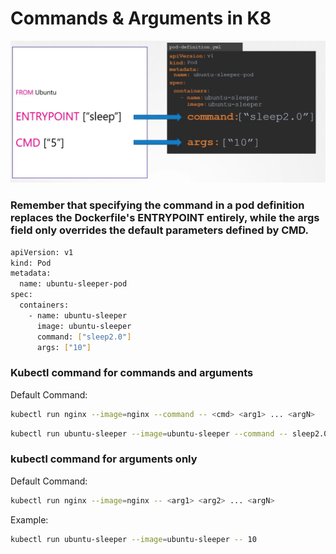 # Commands & Arguments in K8

![](../../images/kubernetes_args1.png)


### Remember that specifying the command in a pod definition replaces the Dockerfile's ENTRYPOINT entirely, while the args field only overrides the default parameters defined by CMD.


```bash
apiVersion: v1
kind: Pod
metadata:
  name: ubuntu-sleeper-pod
spec:
  containers:
    - name: ubuntu-sleeper
      image: ubuntu-sleeper
      command: ["sleep2.0"]
      args: ["10"]
```

### Kubectl command for **commands** and **arguments**
Default Command:
```bash
kubectl run nginx --image=nginx --command -- <cmd> <arg1> ... <argN>
```

```bash
kubectl run ubuntu-sleeper --image=ubuntu-sleeper --command -- sleep2.0 10
```

### kubectl command for **arguments** only

Default Command:
```bash
kubectl run nginx --image=nginx -- <arg1> <arg2> ... <argN>
```
Example:
```bash
kubectl run ubuntu-sleeper --image=ubuntu-sleeper -- 10
```
